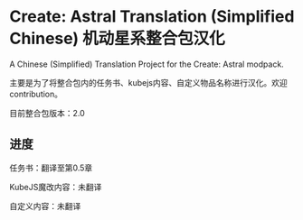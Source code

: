 # Create: Astral Translation (Simplified Chinese) 机动星系整合包汉化
A Chinese (Simplified) Translation Project for the Create: Astral modpack.

主要是为了将整合包内的任务书、kubejs内容、自定义物品名称进行汉化。欢迎contribution。

目前整合包版本：2.0

## 进度

任务书：翻译至第0.5章

KubeJS魔改内容：未翻译

自定义内容：未翻译
